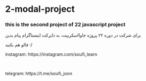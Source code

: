 # 2-modal-project
### this is the second project of <b>22 javascript project</b>
<p>برای شرکت در دوره ۲۲ پروژه جاوااسکریپت، به دایرکت اینستاگرام پیام بدین</p>
<p>فالو هم بکنید :/</p>
<p>instagram: https://instagram.com/soufi_learn</p>
<br/>
<p>telegram: https://t.me/soufi_joon</p>
